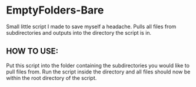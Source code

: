# EmptyFolders-Bare
Small little script I made to save myself a headache. Pulls all files from subdirectories and outputs into the directory the script is in.

## HOW TO USE:
  Put this script into the folder containing the subdirectories you would like to pull files from. Run the script inside the directory and all files should now be within the root directory of the script.
